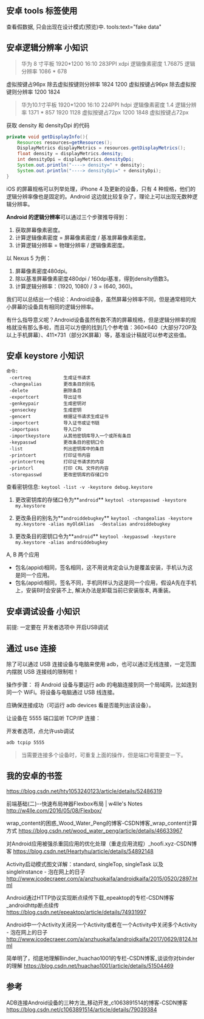 ## 安卓 tools 标签使用

查看假数据, 只会出现在设计模式(预览)中.  tools:text="fake data"

## 安卓逻辑分辨率 小知识

> 华为 8 寸平板 1920*1200  16:10   283PPI xdpi 逻辑像素密度 1.76875
逻辑分辨率 1086 * 678

虚拟按键占96px 除去虚拟按键则分辨率 1824 1200
虚拟按键占96px 除去虚拟按键则分辨率 1200 1824

> 华为10.1寸平板 1920*1200  16:10  224PPI hdpi  逻辑像素密度 1.4
逻辑分辨率 1371 * 857
1920 1128    虚拟按键占72px
1200 1848    虚拟按键占72px

获取 density 和 densityDpi 的代码

```java
private void getDisplayInfo(){
    Resources resources=getResources();
    DisplayMetrics displayMetrics = resources.getDisplayMetrics();
    float density = displayMetrics.density;
    int densityDpi = displayMetrics.densityDpi;
    System.out.println("----> density=" + density);
    System.out.println("----> densityDpi=" + densityDpi);
}
```

iOS 的屏幕规格可以列举处理，iPhone 4 及更新的设备，只有 4 种规格，他们的逻辑分辨率像也是固定的。Android 这边就比较复杂了，理论上可以出现无数种逻辑分辨率。

**Android 的逻辑分辨率**可以通过三个步骤推导得到：

1. 获取屏幕像素密度。
2. 计算逻辑像素密度 = 屏幕像素密度 / 基准屏幕像素密度。
3. 计算逻辑分辨率 = 物理分辨率 / 逻辑像素密度。

以 Nexus 5 为例：

1. 屏幕像素密度480dpi。
2. 除以基准屏幕像素密度480dpi / 160dpi基准，得到density倍数3。
3. 计算逻辑分辨率：(1920, 1080) / 3 = (640, 360)。

我们可以总结出一个结论：Android设备，虽然屏幕分辨率不同，但是通常相同大小屏幕的设备具有相同的逻辑分辨率。

有什么指导意义呢？Android设备虽然有数不清的屏幕规格，但是逻辑分辨率的规格就没有那么多啦，而且可以方便的找到几个参考值：360×640（大部分720P及以上手机屏幕）、411×731（部分2K屏幕）等，基准设计稿就可以参考这些值。

## 安卓 keystore 小知识

```text
命令:
 -certreq            生成证书请求
 -changealias        更改条目的别名
 -delete             删除条目
 -exportcert         导出证书
 -genkeypair         生成密钥对
 -genseckey          生成密钥
 -gencert            根据证书请求生成证书
 -importcert         导入证书或证书链
 -importpass         导入口令
 -importkeystore     从其他密钥库导入一个或所有条目
 -keypasswd          更改条目的密钥口令
 -list               列出密钥库中的条目
 -printcert          打印证书内容
 -printcertreq       打印证书请求的内容
 -printcrl           打印 CRL 文件的内容
 -storepasswd        更改密钥库的存储口令
```

查看密钥信息:
`keytool -list -v -keystore debug.keystore`

1. 更改密钥库的存储口令为**`android`**
`keytool -storepasswd -keystore my.keystore`

2. 更改条目的别名为**`androiddebugkey`**
`keytool -changealias -keystore my.keystore -alias myOldAlias  -destalias androiddebugkey`

3. 更改条目的密钥口令为**`android`**
`keytool -keypasswd -keystore my.keystore -alias androiddebugkey`

A, B 两个应用

* 包名(appid)相同，签名相同，这不用说肯定会认为是覆盖安装，手机认为这是同一个应用。
* 包名(appid)相同，签名不同，手机同样认为这是同一个应用，假设A先在手机上，安装B时会安装不上, 解决办法是卸载当前已安装版本, 再重装。

## 安卓调试设备 小知识

前提: 一定要在 开发者选项中 开启USB调试

## 通过 use 连接

除了可以通过 USB 连接设备与电脑来使用 adb，也可以通过无线连接，一定范围内摆脱 USB 连接线的限制啦！

操作步骤：
将 Android 设备与要运行 adb 的电脑连接到同一个局域网，比如连到同一个 WiFi。将设备与电脑通过 USB 线连接。

应确保连接成功（可运行 adb devices 看是否能列出该设备）。

让设备在 5555 端口监听 TCP/IP 连接：

开发者选项，点允许usb调试

```sh
adb tcpip 5555
```

> 当需要连接多个设备时，可重复上面的操作，但是端口号需要变一下。

## 我的安卓的书签

<https://blog.csdn.net/hty1053240123/article/details/52486319>

前端基础(二)--快速布局神器Flexbox布局 | w4lle's Notes
http://w4lle.com/2016/05/08/Flexbox/

wrap_content的困惑_Wood_Water_Peng的博客-CSDN博客_wrap_content计算方式
https://blog.csdn.net/wood_water_peng/article/details/46633967

对Android应用被强杀重回应用的优化处理（重走应用流程）_hoofi.xyz-CSDN博客
https://blog.csdn.net/Heartyhu/article/details/54892148

Activity启动模式图文详解：standard, singleTop, singleTask 以及 singleInstance - 泡在网上的日子
http://www.jcodecraeer.com/a/anzhuokaifa/androidkaifa/2015/0520/2897.html

Android通过HTTP协议实现断点续传下载_epeaktop的专栏-CSDN博客_androidhttp断点续传
https://blog.csdn.net/epeaktop/article/details/74931997

Android中一个Activity关闭另一个Activity或者在一个Activity中关闭多个Activity - 泡在网上的日子
http://www.jcodecraeer.com/a/anzhuokaifa/androidkaifa/2017/0629/8124.html

简单明了，彻底地理解Binder_huachao1001的专栏-CSDN博客_谈谈你对binder的理解
https://blog.csdn.net/huachao1001/article/details/51504469

## 参考

ADB连接Android设备的三种方法_移动开发_c1063891514的博客-CSDN博客
https://blog.csdn.net/c1063891514/article/details/79039384

